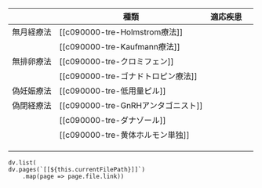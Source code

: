 
|       | 種類                          | 適応疾患 |     |
| ----- | --------------------------- | ---- | --- |
| 無月経療法 | [[c090000-tre-Holmstrom療法]] |      |     |
|       | [[c090000-tre-Kaufmann療法]]  |      |     |
| 無排卵療法 | [[c090000-tre-クロミフェン]]      |      |     |
|       | [[c090000-tre-ゴナドトロピン療法]]   |      |     |
| 偽妊娠療法 | [[c090000-tre-低用量ピル]]       |      |     |
| 偽閉経療法 | [[c090000-tre-GnRHアンタゴニスト]] |      |     |
|       | [[c090000-tre-ダナゾール]]       |      |     |
|       | [[c090000-tre-黄体ホルモン単独]]    |      |     |
|       |                             |      |     |
|       |                             |      |     |
|       |                             |      |     |

```dataviewjs
dv.list(
dv.pages(`[[${this.currentFilePath}]]`)
	.map(page => page.file.link))
```